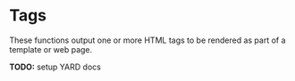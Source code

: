 # Tags
These functions output one or more HTML tags to be rendered as part of a template or web page.

**TODO:** setup YARD docs